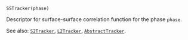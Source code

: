 ```
SSTracker(phase)
```

Descriptor for surface-surface correlation function for the phase `phase`.

See also: [`S2Tracker`](@ref), [`L2Tracker`](@ref), [`AbstractTracker`](@ref).
